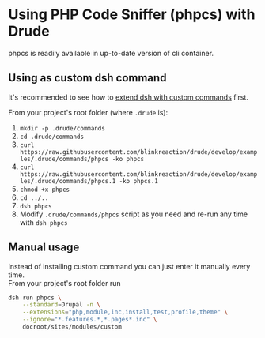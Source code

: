 # Using PHP Code Sniffer (phpcs) with Drude

phpcs is readily available in up-to-date version of cli container.

## Using as custom dsh command

It's recommended to see how to [extend dsh with custom commands](custom-commands.md) first.

From your project's root folder (where `.drude` is):

1. `mkdir -p .drude/commands`  
2. `cd .drude/commands`  
3. `curl https://raw.githubusercontent.com/blinkreaction/drude/develop/examples/.drude/commands/phpcs -ko phpcs`
4. `curl https://raw.githubusercontent.com/blinkreaction/drude/develop/examples/.drude/commands/phpcs.1 -ko phpcs.1`
5. `chmod +x phpcs`
6. `cd ../..`
7. `dsh phpcs`
8. Modify `.drude/commands/phpcs` script as you need and re-run any time with `dsh phpcs`

## Manual usage

Instead of installing custom command you can just enter it manually every time.  
From your project's root folder run

```bash
dsh run phpcs \
    --standard=Drupal -n \
    --extensions="php,module,inc,install,test,profile,theme" \
    --ignore="*.features.*,*.pages*.inc" \
    docroot/sites/modules/custom
```
